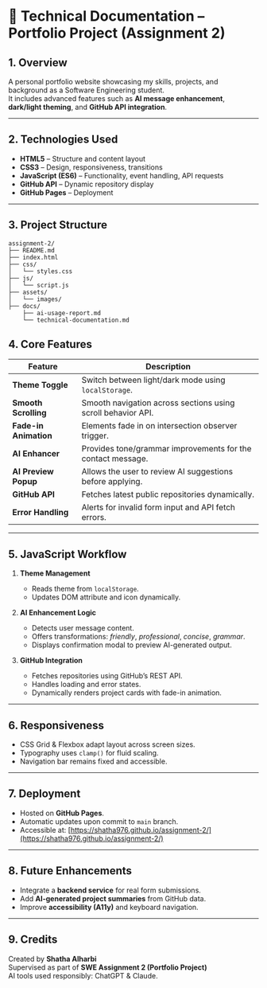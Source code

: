 # 📄 Technical Documentation – Portfolio Project (Assignment 2)

## 1. Overview
A personal portfolio website showcasing my skills, projects, and background as a Software Engineering student.  
It includes advanced features such as **AI message enhancement**, **dark/light theming**, and **GitHub API integration**.

---

## 2. Technologies Used
- **HTML5** – Structure and content layout  
- **CSS3** – Design, responsiveness, transitions  
- **JavaScript (ES6)** – Functionality, event handling, API requests  
- **GitHub API** – Dynamic repository display  
- **GitHub Pages** – Deployment  

---

## 3. Project Structure
```text
assignment-2/
├── README.md
├── index.html
├── css/
│   └── styles.css
├── js/
│   └── script.js
├── assets/
│   └── images/
├── docs/
    ├── ai-usage-report.md
    └── technical-documentation.md

```

## 4. Core Features
| Feature | Description |
|----------|--------------|
| **Theme Toggle** | Switch between light/dark mode using `localStorage`. |
| **Smooth Scrolling** | Smooth navigation across sections using scroll behavior API. |
| **Fade-in Animation** | Elements fade in on intersection observer trigger. |
| **AI Enhancer** | Provides tone/grammar improvements for the contact message. |
| **AI Preview Popup** | Allows the user to review AI suggestions before applying. |
| **GitHub API** | Fetches latest public repositories dynamically. |
| **Error Handling** | Alerts for invalid form input and API fetch errors. |

---

## 5. JavaScript Workflow
1. **Theme Management**  
   - Reads theme from `localStorage`.  
   - Updates DOM attribute and icon dynamically.

2. **AI Enhancement Logic**  
   - Detects user message content.  
   - Offers transformations: *friendly*, *professional*, *concise*, *grammar*.  
   - Displays confirmation modal to preview AI-generated output.

3. **GitHub Integration**  
   - Fetches repositories using GitHub’s REST API.  
   - Handles loading and error states.  
   - Dynamically renders project cards with fade-in animation.

---

## 6. Responsiveness
- CSS Grid & Flexbox adapt layout across screen sizes.  
- Typography uses `clamp()` for fluid scaling.  
- Navigation bar remains fixed and accessible.

---

## 7. Deployment
- Hosted on **GitHub Pages**.  
- Automatic updates upon commit to `main` branch.  
- Accessible at: [https://shatha976.github.io/assignment-2/](https://shatha976.github.io/assignment-2/)

---

## 8. Future Enhancements
- Integrate a **backend service** for real form submissions.  
- Add **AI-generated project summaries** from GitHub data.  
- Improve **accessibility (A11y)** and keyboard navigation.

---

## 9. Credits
Created by **Shatha Alharbi**  
Supervised as part of **SWE Assignment 2 (Portfolio Project)**  
AI tools used responsibly: ChatGPT & Claude.
